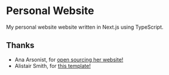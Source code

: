 # Personal Website

My personal website website written in Next.js using TypeScript.

## Thanks

- Ana Arsonist, for [open sourcing her website!](https://github.com/AnaArsonist/anahoward.me)
- Alistair Smith, for [this template!](https://github.com/alii/website)
